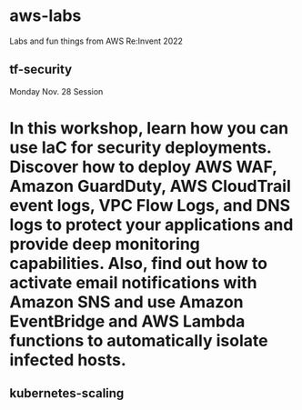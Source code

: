 # aws-labs
Labs and fun things from AWS Re:Invent 2022

## tf-security

Monday Nov. 28 Session

In this workshop, learn how you can use IaC for security deployments. Discover how to deploy AWS WAF, Amazon GuardDuty, AWS CloudTrail event logs, VPC Flow Logs, and DNS logs to protect your applications and provide deep monitoring capabilities. Also, find out how to activate email notifications with Amazon SNS and use Amazon EventBridge and AWS Lambda functions to automatically isolate infected hosts.
=======
## kubernetes-scaling


